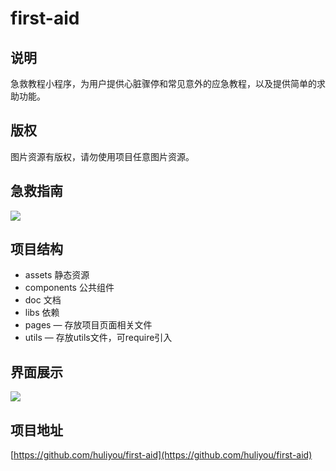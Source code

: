 # first-aid

## 说明
急救教程小程序，为用户提供心脏骤停和常见意外的应急教程，以及提供简单的求助功能。

## 版权
图片资源有版权，请勿使用项目任意图片资源。

## 急救指南
![](./doc/qrcode.jpg)

## 项目结构
* assets 静态资源
* components 公共组件
* doc 文档
* libs 依赖
* pages — 存放项目页面相关文件
* utils — 存放utils文件，可require引入

## 界面展示
![](./doc/preview.gif)

## 项目地址
[https://github.com/huliyou/first-aid](https://github.com/huliyou/first-aid)
